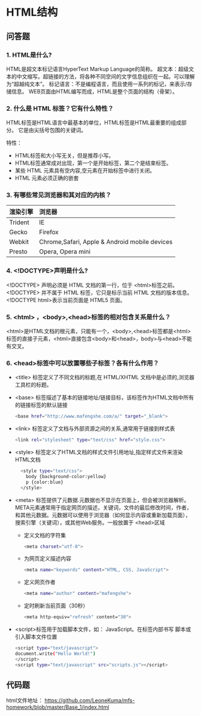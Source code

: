 # HTML结构

## 问答题

### 1. HTML是什么?

HTML是超文本标记语言HyperText Markup Language的简称。
超文本：超级文本的中文缩写。超链接的方法，将各种不同空间的文字信息组织在一起。可以理解为“超越纯文本”。
标记语言：不是编程语言，而且使用一系列的标记，来表示/存储信息。
WEB页面由HTML编写而成，HTML是整个页面的结构（骨架）。

### 2. 什么是 HTML 标签？它有什么特性？

 HTML标签是HTML语言中最基本的单位，HTML标签是HTML最重要的组成部分。  它是由尖括号包围的关键词。  

 特性：  

- HTML标签和大小写无关，但是推荐小写。  
- HTML标签通常成对出现，第一个是开始标签，第二个是结束标签。  
- 某些 HTML 元素具有空内容,空元素在开始标签中进行关闭。  
- HTML 元素必须正确的嵌套

### 3. 有哪些常见浏览器和其对应的内核？

| 渲染引擎 | 浏览器 |
|  :----  | :---- |
| Trident | IE |
| Gecko   | Firefox |
| Webkit  | Chrome,Safari, Apple & Android mobile devices |
| Presto  | Opera, Opera mini |

### 4. &lt;!DOCTYPE&gt;声明是什么?

&lt;!DOCTYPE&gt; 声明必须是 HTML 文档的第一行，位于 &lt;html&gt;标签之前。 &lt;!DOCTYPE&gt; 并不属于 HTML 标签，它只是标示当前 HTML 文档的版本信息。  
&lt;!DOCTYPE html&gt;表示当前页面是 HTML5 页面。

### 5. &lt;html&gt; ，&lt;body&gt;,&lt;head&gt;标签的相对包含关系是什么？

&lt;html&gt;是HTML文档的根元素，只能有一个，&lt;body&gt;,&lt;head&gt;标签都是&lt;html&gt;标签的直接子元素，&lt;html&gt;直接包含&lt;body&gt;和&lt;head&gt;，body&gt;与&lt;head&gt;不能有交叉。

### 6. &lt;head&gt;标签中可以放置哪些子标签？各有什么作用？

- &lt;title&gt; 标签定义了不同文档的标题,在 HTML/XHTML 文档中是必须的,浏览器工具栏的标题。
- &lt;base&gt; 标签描述了基本的链接地址/链接目标，该标签作为HTML文档中所有的链接标签的默认链接

  ```bash
  <base href="http://www.mafengshe.com/a/" target="_blank">
  ```

- &lt;link&gt; 标签定义了文档与外部资源之间的关系,通常用于链接到样式表

  ```bash
  <link rel="stylesheet" type="text/css" href="style.css">
  ```

- &lt;style&gt; 标签定义了HTML文档的样式文件引用地址,指定样式文件来渲染HTML文档

  ```bash
    <style type="text/css">
      body {background-color:yellow}
      p {color:blue}
    </style>
  ```

- &lt;meta&gt; 标签提供了元数据.元数据也不显示在页面上，但会被浏览器解析。META元素通常用于指定网页的描述，关键词，文件的最后修改时间，作者，和其他元数据。元数据可以使用于浏览器（如何显示内容或重新加载页面），搜索引擎（关键词），或其他Web服务。一般放置于 &lt;head&gt;区域
  - 定义文档的字符集  

    ```bash
    <meta charset="utf-8">
    ```

  - 为网页定义描述内容
  
    ```bash
    <meta name="keywords" content="HTML, CSS, JavaScript">
    ```

  - 定义网页作者

    ```bash
    <meta name="author" content="mafengshe">
    ```

  - 定时刷新当前页面（30秒）

    ```bash
    <meta http-equiv="refresh" content="30">
    ```

- &lt;script&gt;标签用于加载脚本文件，如： JavaScript。在标签内部书写 脚本或引入脚本文件位置

  ```bash
  <script type="text/javascript">
  document.write("Hello World!")
  </script>
  <script type="text/javascript" src="scripts.js"></script>
  ```

## 代码题

  html文件地址：
  <https://github.com/LeoneKuma/mfs-homework/blob/master/Base_1/index.html>
